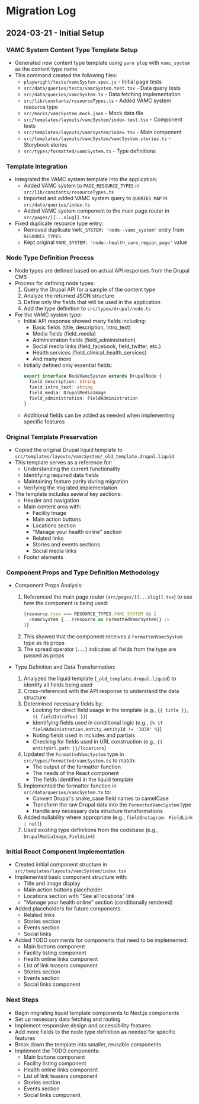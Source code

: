 # Migration Log

## 2024-03-21 - Initial Setup

### VAMC System Content Type Template Setup

- Generated new content type template using `yarn plop` with `vamc_system` as the content type name
- This command created the following files:
  - `playwright/tests/vamcSystem.spec.js` - Initial page tests
  - `src/data/queries/tests/vamcSystem.test.tsx` - Data query tests
  - `src/data/queries/vamcSystem.ts` - Data fetching implementation
  - `src/lib/constants/resourceTypes.ts` - Added VAMC system resource type
  - `src/mocks/vamcSystem.mock.json` - Mock data file
  - `src/templates/layouts/vamcSystem/index.test.tsx` - Component tests
  - `src/templates/layouts/vamcSystem/index.tsx` - Main component
  - `src/templates/layouts/vamcSystem/vamcSystem.stories.ts` - Storybook stories
  - `src/types/formatted/vamcSystem.ts` - Type definitions

### Template Integration

- Integrated the VAMC system template into the application:
  - Added VAMC system to `PAGE_RESOURCE_TYPES` in `src/lib/constants/resourceTypes.ts`
  - Imported and added VAMC system query to `QUERIES_MAP` in `src/data/queries/index.ts`
  - Added VAMC system component to the main page router in `src/pages/[[...slug]].tsx`
- Fixed duplicate resource type entry:
  - Removed duplicate `VAMC_SYSTEM: 'node--vamc_system'` entry from `RESOURCE_TYPES`
  - Kept original `VAMC_SYSTEM: 'node--health_care_region_page'` value

### Node Type Definition Process

- Node types are defined based on actual API responses from the Drupal CMS
- Process for defining node types:
  1. Query the Drupal API for a sample of the content type
  2. Analyze the returned JSON structure
  3. Define only the fields that will be used in the application
  4. Add the type definition to `src/types/drupal/node.ts`
- For the VAMC system type:
  - Initial API response showed many fields including:
    - Basic fields (title, description, intro_text)
    - Media fields (field_media)
    - Administration fields (field_administration)
    - Social media links (field_facebook, field_twitter, etc.)
    - Health services (field_clinical_health_services)
    - And many more
  - Initially defined only essential fields:
    ```typescript
    export interface NodeVamcSystem extends DrupalNode {
      field_description: string
      field_intro_text: string
      field_media: DrupalMediaImage
      field_administration: FieldAdministration
    }
    ```
  - Additional fields can be added as needed when implementing specific features

### Original Template Preservation

- Copied the original Drupal liquid template to `src/templates/layouts/vamcSystem/_old_template.drupal.liquid`
- This template serves as a reference for:
  - Understanding the current functionality
  - Identifying required data fields
  - Maintaining feature parity during migration
  - Verifying the migrated implementation
- The template includes several key sections:
  - Header and navigation
  - Main content area with:
    - Facility image
    - Main action buttons
    - Locations section
    - "Manage your health online" section
    - Related links
    - Stories and events sections
    - Social media links
  - Footer elements

### Component Props and Type Definition Methodology

- Component Props Analysis:
  1. Referenced the main page router (`src/pages/[[...slug]].tsx`) to see how the component is being used:
     ```typescript
     {resource.type === RESOURCE_TYPES.VAMC_SYSTEM && (
       <VamcSystem {...(resource as FormattedVamcSystem)} />
     )}
     ```
  2. This showed that the component receives a `FormattedVamcSystem` type as its props
  3. The spread operator (`...`) indicates all fields from the type are passed as props

- Type Definition and Data Transformation:
  1. Analyzed the liquid template (`_old_template.drupal.liquid`) to identify all fields being used
  2. Cross-referenced with the API response to understand the data structure
  3. Determined necessary fields by:
     - Looking for direct field usage in the template (e.g., `{{ title }}`, `{{ fieldIntroText }}`)
     - Identifying fields used in conditional logic (e.g., `{% if fieldAdministration.entity.entityId != '1039' %}`)
     - Noting fields used in includes and partials
     - Checking for fields used in URL construction (e.g., `{{ entityUrl.path }}/locations`)
  4. Updated the `FormattedVamcSystem` type in `src/types/formatted/vamcSystem.ts` to match:
     - The output of the formatter function
     - The needs of the React component
     - The fields identified in the liquid template
  5. Implemented the formatter function in `src/data/queries/vamcSystem.ts` to:
     - Convert Drupal's snake_case field names to camelCase
     - Transform the raw Drupal data into the `FormattedVamcSystem` type
     - Handle any necessary data structure transformations
  6. Added nullability where appropriate (e.g., `fieldInstagram: FieldLink | null`)
  7. Used existing type definitions from the codebase (e.g., `DrupalMediaImage`, `FieldLink`)

### Initial React Component Implementation

- Created initial component structure in `src/templates/layouts/vamcSystem/index.tsx`
- Implemented basic component structure with:
  - Title and image display
  - Main action buttons placeholder
  - Locations section with "See all locations" link
  - "Manage your health online" section (conditionally rendered)
- Added placeholders for future components:
  - Related links
  - Stories section
  - Events section
  - Social links
- Added TODO comments for components that need to be implemented:
  - Main buttons component
  - Facility listing component
  - Health online links component
  - List of link teasers component
  - Stories section
  - Events section
  - Social links component

### Next Steps

- Begin migrating liquid template components to Next.js components
- Set up necessary data fetching and routing
- Implement responsive design and accessibility features
- Add more fields to the node type definition as needed for specific features
- Break down the template into smaller, reusable components
- Implement the TODO components:
  - Main buttons component
  - Facility listing component
  - Health online links component
  - List of link teasers component
  - Stories section
  - Events section
  - Social links component
